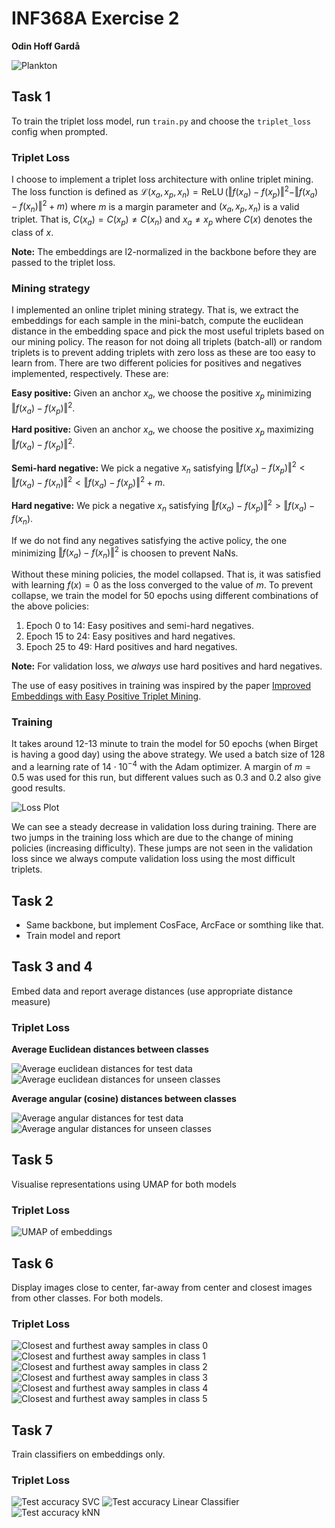 # INF368A Exercise 2
**Odin Hoff Gardå**

![Plankton](figs/plankton.png)

## Task 1
To train the triplet loss model, run `train.py` and choose the `triplet_loss` config when prompted.

### Triplet Loss
I choose to implement a triplet loss architecture with online triplet mining. The loss function is defined as $\mathcal{L}(x_a, x_p, x_n) = \operatorname{ReLU}(\Vert f(x_a) - f(x_p) \Vert^2 - \Vert f(x_a) - f(x_n) \Vert^2 + m)$ where $m$ is a margin parameter and $(x_a, x_p, x_n)$ is a valid triplet. That is, $C(x_a) = C(x_p) \neq C(x_n)$ and $x_a \neq x_p$ where $C(x)$ denotes the class of $x$.

**Note:** The embeddings are l2-normalized in the backbone before they are passed to the triplet loss.

### Mining strategy
I implemented an online triplet mining strategy. That is, we extract the embeddings for each sample in the mini-batch, compute the euclidean distance in the embedding space and pick the most useful triplets based on our mining policy. The reason for not doing all triplets (batch-all) or random triplets is to prevent adding triplets with zero loss as these are too easy to learn from. There are two different policies for positives and negatives implemented, respectively. These are:

**Easy positive:** Given an anchor $x_a$, we choose the positive $x_p$ minimizing $\Vert f(x_a) - f(x_p)\Vert^2$.

**Hard positive:** Given an anchor $x_a$, we choose the positive $x_p$ maximizing $\Vert f(x_a) - f(x_p)\Vert^2$.

**Semi-hard negative:** We pick a negative $x_n$ satisfying $\Vert f(x_a) - f(x_p) \Vert^2 < \Vert f(x_a) - f(x_n) \Vert^2 < \Vert f(x_a) - f(x_p) \Vert^2 + m$.

**Hard negative:** We pick a negative $x_n$ satisfying $\Vert f(x_a) - f(x_p) \Vert^2 > \Vert f(x_a) - f(x_n)$. 

If we do not find any negatives satisfying the active policy, the one minimizing $\Vert f(x_a) - f(x_n)\Vert^2$ is choosen to prevent NaNs.

Without these mining policies, the model collapsed. That is, it was satisfied with learning $f(x)=0$ as the loss converged to the value of $m$. To prevent collapse, we train the model for 50 epochs using different combinations of the above policies:

1. Epoch 0 to 14: Easy positives and semi-hard negatives.
2. Epoch 15 to 24: Easy positives and hard negatives.
3. Epoch 25 to 49: Hard positives and hard negatives.

**Note:** For validation loss, we *always* use hard positives and hard negatives.

The use of easy positives in training was inspired by the paper [Improved Embeddings with Easy Positive Triplet Mining](arxiv.org/abs/1904.04370).

### Training
It takes around 12-13 minute to train the model for 50 epochs (when Birget is having a good day) using the above strategy. We used a batch size of 128 and a learning rate of $14\cdot10^{-4}$ with the Adam optimizer. A margin of $m=0.5$ was used for this run, but different values such as 0.3 and 0.2 also give good results.
 
![Loss Plot](figs/triplet_loss/training_plot.png)

We can see a steady decrease in validation loss during training. There are two jumps in the training loss which are due to the change of mining policies (increasing difficulty). These jumps are not seen in the validation loss since we always compute validation loss using the most difficult triplets.

## Task 2
- Same backbone, but implement CosFace, ArcFace or somthing like that.
- Train model and report

## Task 3 and 4
Embed data and report average distances (use appropriate distance measure)

### Triplet Loss

**Average Euclidean distances between classes**

![Average euclidean distances for test data](figs/triplet_loss/average_euclidean_distances_test.png)
![Average euclidean distances for unseen classes](figs/triplet_loss/average_euclidean_distances_unseen.png)

**Average angular (cosine) distances between classes**

![Average angular distances for test data](figs/triplet_loss/average_angular_distances_test.png)
![Average angular distances for unseen classes](figs/triplet_loss/average_angular_distances_unseen.png)

## Task 5
Visualise representations using UMAP for both models

### Triplet Loss

![UMAP of embeddings](figs/triplet_loss/umap_embeddings.png)

## Task 6
Display images close to center, far-away from center and closest images from other classes. For both models.

### Triplet Loss

![Closest and furthest away samples in class 0](figs/triplet_loss/close_faraway_closeotherclass_class_0.png)
![Closest and furthest away samples in class 1](figs/triplet_loss/close_faraway_closeotherclass_class_1.png)
![Closest and furthest away samples in class 2](figs/triplet_loss/close_faraway_closeotherclass_class_2.png)
![Closest and furthest away samples in class 3](figs/triplet_loss/close_faraway_closeotherclass_class_3.png)
![Closest and furthest away samples in class 4](figs/triplet_loss/close_faraway_closeotherclass_class_4.png)
![Closest and furthest away samples in class 5](figs/triplet_loss/close_faraway_closeotherclass_class_5.png)

## Task 7
Train classifiers on embeddings only.

### Triplet Loss
![Test accuracy SVC](figs/triplet_loss/accuracy_SVC.png)
![Test accuracy Linear Classifier](figs/triplet_loss/accuracy_Linear.png)
![Test accuracy kNN](figs/triplet_loss/accuracy_kNN.png)
